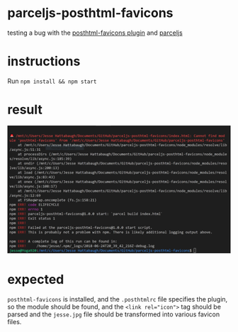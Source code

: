 # parceljs-posthtml-favicons
testing a bug with the [posthtml-favicons plugin](https://github.com/mohsen1/posthtml-favicons) and [parceljs](https://parceljs.org/)

# instructions

Run `npm install && npm start`

# result

![error message](https://raw.githubusercontent.com/jessehattabaugh/parceljs-posthtml-favicons/master/issue.png)

# expected

`posthtml-favicons` is installed, and the `.posthtmlrc` file specifies the plugin, so the module should be found, and the `<link rel="icon">` tag should be parsed and the `jesse.jpg` file should be transformed into various favicon files. 